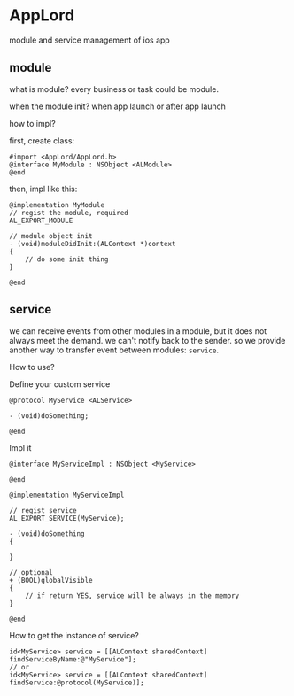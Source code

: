 # AppLord

module and service management of ios app

## module

what is module? every business or task could be module.

when the module init? when app launch or after app launch

how to impl?

first, create class:

```objc
#import <AppLord/AppLord.h>
@interface MyModule : NSObject <ALModule>
@end
```

then, impl like this:
```objc
@implementation MyModule
// regist the module, required
AL_EXPORT_MODULE

// module object init
- (void)moduleDidInit:(ALContext *)context
{
    // do some init thing
}

@end
```
## service

we can receive events from other modules in a module, but it does not always meet the demand. we can't notify back to the sender. so we provide another way to transfer event between modules: `service`.

How to use?

Define your custom service
```objc
@protocol MyService <ALService>

- (void)doSomething;

@end
```

Impl it
```objc
@interface MyServiceImpl : NSObject <MyService>

@end

@implementation MyServiceImpl

// regist service
AL_EXPORT_SERVICE(MyService);

- (void)doSomething
{

}

// optional
+ (BOOL)globalVisible
{
    // if return YES, service will be always in the memory
}

@end
```

How to get the instance of service?

```objc
id<MyService> service = [[ALContext sharedContext] findServiceByName:@"MyService"];
// or
id<MyService> service = [[ALContext sharedContext] findService:@protocol(MyService)];
```

